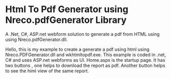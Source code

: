# Html To Pdf Generator using Nreco.pdfGenerator Library
A .Net, C#, ASP.net webform solution to generate a pdf from HTML using using Nreco.pdfGenerator.dll. 


Hello, this is my example to create a generate a pdf using html using Nreco.PDFGenerator.dll and wkhtmltopdf.exe. This example is coded in .net, C# and uses ASP.net 
webforms as UI. Home.aspx is the startup page. It has two buttons , one helps to download the report as pdf. Another button helps to see the himl view of the same 
report.
